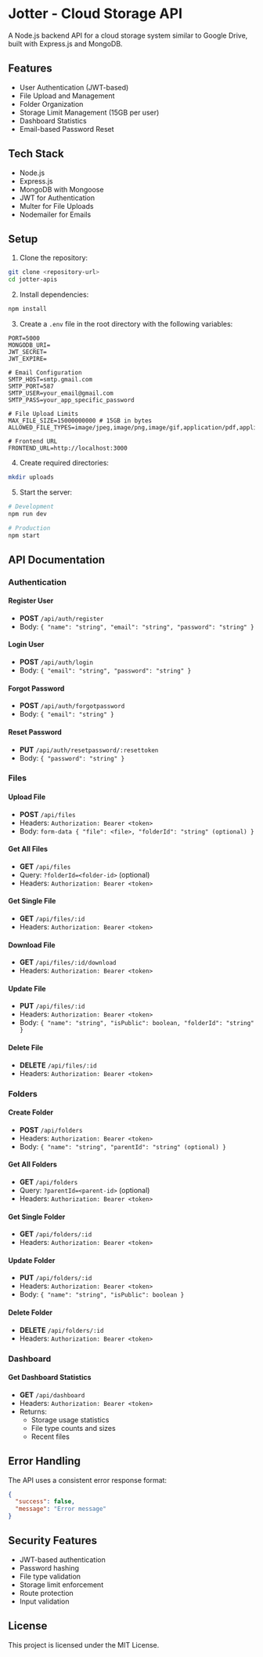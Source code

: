 # Jotter - Cloud Storage API

A Node.js backend API for a cloud storage system similar to Google Drive, built with Express.js and MongoDB.

## Features

- User Authentication (JWT-based)
- File Upload and Management
- Folder Organization
- Storage Limit Management (15GB per user)
- Dashboard Statistics
- Email-based Password Reset

## Tech Stack

- Node.js
- Express.js
- MongoDB with Mongoose
- JWT for Authentication
- Multer for File Uploads
- Nodemailer for Emails

## Setup

1. Clone the repository:
```bash
git clone <repository-url>
cd jotter-apis
```

2. Install dependencies:
```bash
npm install
```

3. Create a `.env` file in the root directory with the following variables:
```env
PORT=5000
MONGODB_URI=
JWT_SECRET=
JWT_EXPIRE=

# Email Configuration
SMTP_HOST=smtp.gmail.com
SMTP_PORT=587
SMTP_USER=your_email@gmail.com
SMTP_PASS=your_app_specific_password

# File Upload Limits
MAX_FILE_SIZE=15000000000 # 15GB in bytes
ALLOWED_FILE_TYPES=image/jpeg,image/png,image/gif,application/pdf,application/msword

# Frontend URL
FRONTEND_URL=http://localhost:3000
```

4. Create required directories:
```bash
mkdir uploads
```

5. Start the server:
```bash
# Development
npm run dev

# Production
npm start
```

## API Documentation

### Authentication

#### Register User
- **POST** `/api/auth/register`
- Body: `{ "name": "string", "email": "string", "password": "string" }`

#### Login User
- **POST** `/api/auth/login`
- Body: `{ "email": "string", "password": "string" }`

#### Forgot Password
- **POST** `/api/auth/forgotpassword`
- Body: `{ "email": "string" }`

#### Reset Password
- **PUT** `/api/auth/resetpassword/:resettoken`
- Body: `{ "password": "string" }`

### Files

#### Upload File
- **POST** `/api/files`
- Headers: `Authorization: Bearer <token>`
- Body: `form-data { "file": <file>, "folderId": "string" (optional) }`

#### Get All Files
- **GET** `/api/files`
- Query: `?folderId=<folder-id>` (optional)
- Headers: `Authorization: Bearer <token>`

#### Get Single File
- **GET** `/api/files/:id`
- Headers: `Authorization: Bearer <token>`

#### Download File
- **GET** `/api/files/:id/download`
- Headers: `Authorization: Bearer <token>`

#### Update File
- **PUT** `/api/files/:id`
- Headers: `Authorization: Bearer <token>`
- Body: `{ "name": "string", "isPublic": boolean, "folderId": "string" }`

#### Delete File
- **DELETE** `/api/files/:id`
- Headers: `Authorization: Bearer <token>`

### Folders

#### Create Folder
- **POST** `/api/folders`
- Headers: `Authorization: Bearer <token>`
- Body: `{ "name": "string", "parentId": "string" (optional) }`

#### Get All Folders
- **GET** `/api/folders`
- Query: `?parentId=<parent-id>` (optional)
- Headers: `Authorization: Bearer <token>`

#### Get Single Folder
- **GET** `/api/folders/:id`
- Headers: `Authorization: Bearer <token>`

#### Update Folder
- **PUT** `/api/folders/:id`
- Headers: `Authorization: Bearer <token>`
- Body: `{ "name": "string", "isPublic": boolean }`

#### Delete Folder
- **DELETE** `/api/folders/:id`
- Headers: `Authorization: Bearer <token>`

### Dashboard

#### Get Dashboard Statistics
- **GET** `/api/dashboard`
- Headers: `Authorization: Bearer <token>`
- Returns:
  - Storage usage statistics
  - File type counts and sizes
  - Recent files

## Error Handling

The API uses a consistent error response format:
```json
{
  "success": false,
  "message": "Error message"
}
```

## Security Features

- JWT-based authentication
- Password hashing
- File type validation
- Storage limit enforcement
- Route protection
- Input validation



## License

This project is licensed under the MIT License. 
